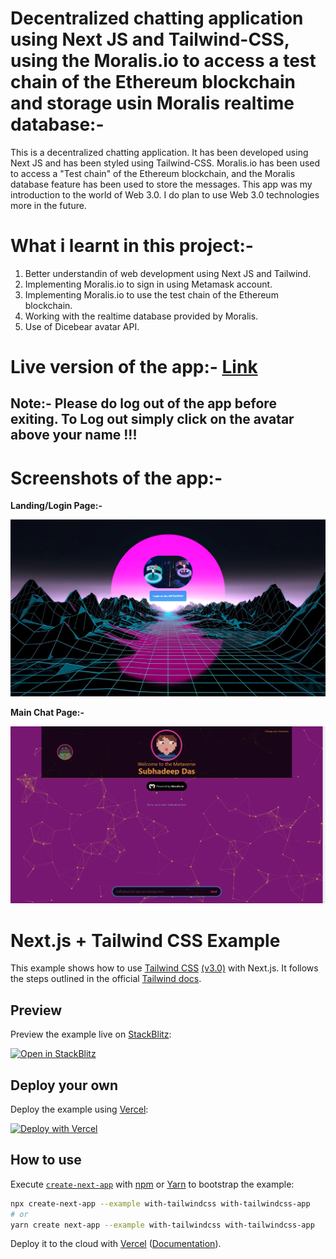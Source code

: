 # Decentralized chatting application using Next JS and Tailwind-CSS, using the Moralis.io to access a test chain of the Ethereum blockchain and storage usin Moralis realtime database:-

This is a decentralized chatting application. It has been developed using Next JS and has been styled using Tailwind-CSS. Moralis.io has been used to access a "Test chain" of the Ethereum blockchain, and the Moralis database feature has been used to store the messages. This app was my introduction to the world of Web 3.0. I do plan to use Web 3.0 technologies more in the future.

# What i learnt in this project:-
1) Better understandin of web development using Next JS and Tailwind.
2) Implementing Moralis.io to sign in using Metamask account.
3) Implementing Moralis.io to use the test chain of the Ethereum blockchain.
4) Working with the realtime database provided by Moralis.
5) Use of Dicebear avatar API.  


# Live version of the app:- [Link](https://decentralized-chat-app-subhadeep-das.vercel.app/)

## Note:- Please do log out of the app before exiting. To Log out simply click on the avatar above your name !!!

# Screenshots of the app:-
<p><b>Landing/Login Page:-</b></p>
<img src="./ss/shot_1.png" alt="pic1" />
<p><b>Main Chat Page:-</b></p>
<img src="./ss/shot_2.png" alt="pic2" />



# Next.js + Tailwind CSS Example

This example shows how to use [Tailwind CSS](https://tailwindcss.com/) [(v3.0)](https://tailwindcss.com/blog/tailwindcss-v3) with Next.js. It follows the steps outlined in the official [Tailwind docs](https://tailwindcss.com/docs/guides/nextjs).

## Preview

Preview the example live on [StackBlitz](http://stackblitz.com/):

[![Open in StackBlitz](https://developer.stackblitz.com/img/open_in_stackblitz.svg)](https://stackblitz.com/github/vercel/next.js/tree/canary/examples/with-tailwindcss)

## Deploy your own

Deploy the example using [Vercel](https://vercel.com?utm_source=github&utm_medium=readme&utm_campaign=next-example):

[![Deploy with Vercel](https://vercel.com/button)](https://vercel.com/new/git/external?repository-url=https://github.com/vercel/next.js/tree/canary/examples/with-tailwindcss&project-name=with-tailwindcss&repository-name=with-tailwindcss)

## How to use

Execute [`create-next-app`](https://github.com/vercel/next.js/tree/canary/packages/create-next-app) with [npm](https://docs.npmjs.com/cli/init) or [Yarn](https://yarnpkg.com/lang/en/docs/cli/create/) to bootstrap the example:

```bash
npx create-next-app --example with-tailwindcss with-tailwindcss-app
# or
yarn create next-app --example with-tailwindcss with-tailwindcss-app
```

Deploy it to the cloud with [Vercel](https://vercel.com/new?utm_source=github&utm_medium=readme&utm_campaign=next-example) ([Documentation](https://nextjs.org/docs/deployment)).
